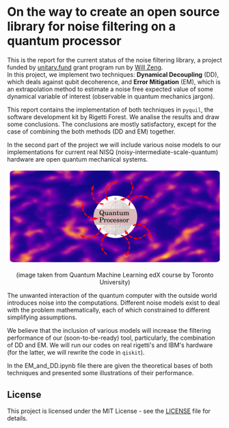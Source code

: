 # On the way to create an open source library for noise filtering on a quantum processor

This is the report for the current status of the noise filtering library, a project funded by [unitary.fund](https://unitary.fund/) grant program run by [Will Zeng](http://willzeng.com/).   
In this project, we implement two techniques: **Dynamical Decoupling** (DD), which deals against qubit decoherence, and **Error Mitigation** (EM), which is an extrapolation method to estimate a noise free expected value of some dynamical variable of interest (observable in quantum mechanics jargon).

This report contains the implementation of both techniques in `pyquil`, the software development kit by Rigetti Forest. We analise the results and draw some conclusions. The conclusions are mostly satisfactory, except for the case of combining the both methods (DD and EM) together.

In the second part of the project we will include various noise models to our implementations for current real NISQ (noisy-intermediate-scale-quantum) hardware are open quantum mechanical systems.

![open](figures/open_system.svg)
<p style="text-align:center;">(image taken from Quantum Machine Learning edX course by Toronto University)</p>
The unwanted interaction of the quantum computer with the outside world introduces noise into the computations. Different noise models exist to deal with the problem mathematically, each of which constrained to different simplifying assumptions.

We believe that the inclusion of various models will increase the filtering performance of our (soon-to-be-ready) tool, particularly, the combination of DD and EM. We will run our codes on real rigetti's and IBM's hardware (for the latter, we will rewrite the code in `qiskit`).


In the EM_and_DD.ipynb file there are given the theoretical bases of both techniques and presented some illustrations of their performance.


## License

This project is licensed under the MIT License - see the [LICENSE](LICENSE) file for details.
